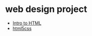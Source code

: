# web design project
<ul>
<li><a href="intro_html/index.html" target="_blank">Intro to HTML</a></li>
<li><a href="html5css/index.html" target="_blank">html5css</a></li>
</ul>
